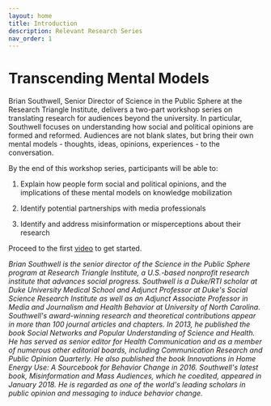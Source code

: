 ```yaml
---
layout: home
title: Introduction
description: Relevant Research Series
nav_order: 1
---
```


<!-- Edit the content below for the workshop in question. Once you're ready to publish, remove the comment characters e.g. "<!--" at the start and end -->

<!--<img src="assets/img/dmds-tableau.png" alt="Workshop Title Slide" width="720">-->

# Transcending Mental Models
<!--**A Relevant Research Series workshop prepared by [Brian Southwell](https://www.rti.org/expert/brian-g-southwell), Senior Director of Science in the Public Sphere at the Research Triangle Institute.**-->

Brian Southwell, Senior Director of Science in the Public Sphere at the Research Triangle Institute, delivers a two-part workshop series on translating research for audiences beyond the university. In particular, Southwell focuses on understanding how social and political opinions are formed and reformed. Audiences are not blank slates, but bring their own mental models - thoughts, ideas, opinions, experiences - to the conversation.

By the end of this workshop series, participants will be able to: 

1. Explain how people form social and political opinions, and the implications of these mental models on knowledge mobilization

2. Identify potential partnerships with media professionals

3. Identify and address misinformation or misperceptions about their research

Proceed to the first [video](video-1) to get started.

*Brian Southwell is the senior director of the Science in the Public Sphere program at Research Triangle Institute, a U.S.-based nonprofit research institute that advances social progress. Southwell is a Duke/RTI scholar at Duke University Medical School and Adjunct Professor at Duke's Social Science Research Institute as well as an Adjunct Associate Professor in Media and Journalism and Health Behavior at University of North Carolina. Southwell's award-winning research and theoretical contributions appear in more than 100 journal articles and chapters. In 2013, he published the book Social Networks and Popular Understanding of Science and Health. He has served as senior editor for Health Communication and as a member of numerous other editorial boards, including Communication Research and Public Opinion Quarterly. He also published the book Innovations in Home Energy Use: A Sourcebook for Behavior Change in 2016. Southwell's latest book, Misinformation and Mass Audiences, which he coedited, appeared in January 2018. He is regarded as one of the world's leading scholars in public opinion and messaging to induce behavior change.*
